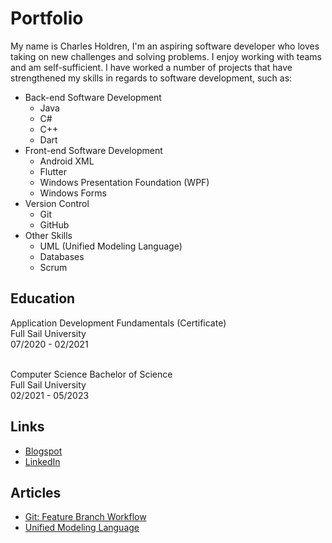 

# Portfolio

My name is Charles Holdren, I'm an aspiring software developer who loves taking on new challenges and solving problems. I enjoy working with teams and am self-sufficient. I have worked a number of projects that have strengthened my skills in regards to software development, such as:

* Back-end Software Development
  * Java
  * C#
  * C++
  * Dart
* Front-end Software Development
  * Android XML
  * Flutter
  * Windows Presentation Foundation (WPF)
  * Windows Forms
* Version Control
  * Git
  * GitHub
* Other Skills
  * UML (Unified Modeling Language)
  * Databases
  * Scrum

## Education
Application Development Fundamentals (Certificate)<br>
Full Sail University<br>
07/2020 - 02/2021<br><br>


Computer Science Bachelor of Science<br>
Full Sail University<br>
02/2021 - 05/2023<br>

## Links
- [Blogspot](https://cfholdren.blogspot.com/)
- [LinkedIn](https://www.linkedin.com/in/charlesholdrenii/)

## Articles

- [Git: Feature Branch Workflow](https://holdrencharles-fs.github.io/Portfolio/docs/Holdren-Charles-Feature-Branch-Workflow)
- [Unified Modeling Language](https://holdrencharles-fs.github.io/Portfolio/docs/Unified%20Modeling%20Language/HoldrenCharles-UnifiedModelingLanguage)

